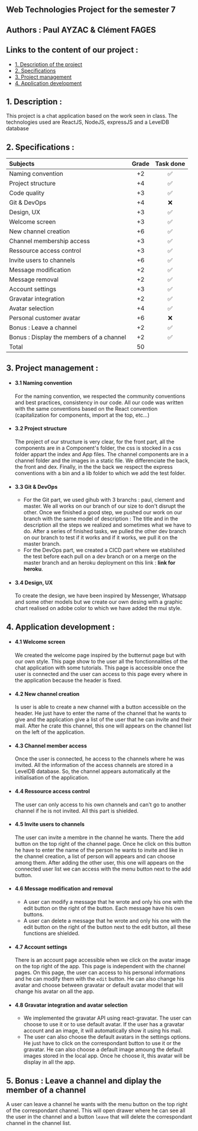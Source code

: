 ## Web Technologies Project for the semester 7
## Authors : Paul AYZAC & Clément FAGES
## Links to the content of our project :
- [1. Description of the project](#1-description-)
- [2. Specifications](#2-specifications-)
- [3. Project management](#3-project-management-)
- [4. Application development](#4-application-development-)

## 1. Description :
This project is a chat application based on the work seen in class. The technologies used are ReactJS, NodeJS, expressJS and a LevelDB database
## 2. Specifications :
| Subjects                                                        | Grade |      Task done     |
| :-------------------------------------------------------------- | :---: | :----------------: |
| Naming convention                                               |  +2   | :white_check_mark: |
| Project structure                                               |  +4   | :white_check_mark: |
| Code quality                                                    |  +3   | :white_check_mark: |
| Git & DevOps                                                    |  +4   |         :x:        |
| Design, UX                                                      |  +3   | :white_check_mark: |
| Welcome screen                                                  |  +3   | :white_check_mark: |
| New channel creation                                            |  +6   | :white_check_mark: |
| Channel membership access                                       |  +3   | :white_check_mark: |
| Ressource access control                                        |  +3   | :white_check_mark: |
| Invite users to channels                                        |  +6   | :white_check_mark: |
| Message modification                                            |  +2   | :white_check_mark: |
| Message removal                                                 |  +2   | :white_check_mark: |
| Account settings                                                |  +3   | :white_check_mark: |
| Gravatar integration                                            |  +2   | :white_check_mark: |
| Avatar selection                                                |  +4   | :white_check_mark: |   
| Personal customer avatar                                        |  +6   |         :x:        |
| Bonus : Leave a channel                                         |  +2   | :white_check_mark: |
| Bonus : Display the members of a channel                        |  +2   | :white_check_mark: |
| Total                                                           |  50   |

## 3. Project management :
* #### 3.1 Naming convention
    For the naming convention, we respected the community conventions and best practices, consistency in our code. All our code was written with the same conventions based on the React convention (capitalization for components, import at the top, etc...)
* #### 3.2 Project structure
    The project of our structure is very clear, for the front part, all the components are in a Component's folder, the css is stocked in a css folder appart the index and App files. The channel components are in a channel folder and the images in a static file. We differenciate the back, the front and dex. Finally, in the the back we respect the express conventions with a bin and a lib folder to which we add the test folder.
* #### 3.3 Git & DevOps
    * For the Git part, we used gihub with 3 branchs : paul, clement and master. We all works on our branch of our size to don't disrupt the other. Once we finished a good step, we pushed our work on our branch with the same model of description : The title and in the description all the steps we realized and sometimes what we have to do. After a series of finished tasks, we pulled the other dev branch on our branch to test if it works and if it works, we pull it on the master branch.
    * For the DevOps part, we created a CICD part where we etablished the test before each pull on a dev branch or on a merge on the master branch and an heroku deployment on this link : **link for heroku**.
* #### 3.4 Design, UX
    To create the design, we have been inspired by Messenger, Whatsapp and some other models but we create our own desing with a graphic chart realised on adobe color to which we have added the mui style.

## 4. Application development : 
* #### 4.1 Welcome screen
    We created the welcome page inspired by the butternut page but with our own style. This page show to the user all the fonctionnalities of the chat application with some tutorials. This page is accessible once the user is connected and the user can access to this page every where in the application because the header is fixed.
* #### 4.2 New channel creation
    Is user is able to create a new channel with a button accessible on the header. He just have to enter the name of the channel that he wants to give and the application give a list of the user that he can invite and their mail. After he crate this channel, this one will appears on the channel list on the left of the application.
* #### 4.3 Channel member access
    Once the user is connected, he access to the channels where he was invited. All the information of the access channels are stored in a LevelDB database. So, the channel appears automatically at the initialisation of the application.
* #### 4.4 Ressource access control
    The user can only access to his own channels and can't go to another channel if he is not invited. All this part is shielded.
* #### 4.5 Invite users to channels
    The user can invite a membre in the channel he wants. There the add button on the top right of the channel page. Once he click on this button he have to enter the name of the person he wants to invite and like in the channel creation, a list of person will appears and can choose among them. After adding the other user, this one will appears on the connected user list we can access with the menu button next to the add button.
* #### 4.6 Message modification and removal
    * A user can modify a message that he wrote and only his one with the edit button on the right of the button. Each message have his own buttons.
    * A user can delete a message that he wrote and only his one with the edit button on the right of the button next to the edit button, all these functions are shielded.
* #### 4.7 Account settings 
    There is an account page accessible when we click on the avatar image on the top right of the app. This page is independent with the channel pages. On this page, the user can access to his personal informations and he can modify them with the `edit` button. He can also change his avatar and choose between gravatar or default avatar model that will change his avatar on all the app.
* #### 4.8 Gravatar integration and avatar selection
    * We implemented the gravatar API using react-gravatar. The user can choose to use it or to use default avatar. If the user has a gravatar account and an image, it will automatically show it using his mail.
    * The user can also choose the default avatars in the settings options. He just have to click on the correspondant button to use it or the gravatar. He can also choose a default image amoung the default images stored in the local app. Once he choose it, this avatar will be display in all the app.

## 5. Bonus : Leave a channel and diplay the member of a channel
A user can leave a channel he wants with the menu button on the top right of the correspondant channel. This will open drawer where he can see all the user in the channel and a button `leave` that will delete the correspondant channel in the channel list.





